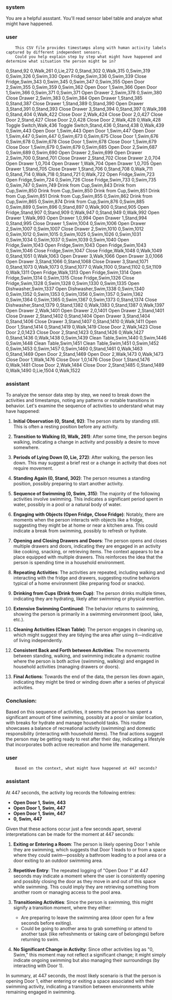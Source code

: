 ### system
You are a helpful assstant. You'll read sensor label table and analyze what might have happened.
### user

        This CSV file provides timestamps along with human activity labels captured by different independent sensors.
        Could you help explain step by step what might have happened and determine what situation the person might be in?
    
0,Stand,92
0,Walk,261
0,Lie,272
0,Stand,302
0,Walk,315
0,Swim,319
0,Swim,326
0,Swim,330
Open Fridge,Swim,336
0,Swim,339
Close Fridge,Swim,343
0,Swim,345
0,Swim,347
0,Swim,355
Open Door 2,Swim,355
0,Swim,359
0,Swim,362
Open Door 1,Swim,366
Open Door 1,Swim,366
0,Swim,371
0,Swim,371
Open Drawer 2,Swim,378
0,Swim,380
Close Drawer 2,Swim,383
0,Swim,384
Open Drawer 1,Stand,385
0,Stand,387
Close Drawer 1,Stand,389
0,Stand,390
Open Drawer 3,Stand,391
0,Stand,393
Close Drawer 3,Stand,394
0,Stand,397
0,Walk,398
0,Stand,404
0,Walk,422
Close Door 2,Walk,424
Close Door 2,0,427
Close Door 2,Stand,427
Close Door 2,0,428
Close Door 2,Walk,428
0,Walk,428
Toggle Switch,Walk,436
Toggle Switch,Stand,436
0,Stand,438
0,Walk,439
0,Swim,443
Open Door 1,Swim,443
Open Door 1,Swim,447
Open Door 1,Swim,447
0,Swim,447
0,Swim,673
0,Swim,675
Close Door 1,Swim,676
0,Swim,678
0,Swim,678
Close Door 1,Swim,678
Close Door 1,Swim,679
Close Door 1,Swim,679
0,Swim,679
0,Swim,685
Open Door 2,Swim,687
0,Swim,689
0,Swim,690
Open Drawer 2,Swim,699
Open Drawer 2,Swim,700
0,Stand,701
Close Drawer 2,Stand,702
Close Drawer 2,0,704
Open Drawer 1,0,704
Open Drawer 1,Walk,704
Open Drawer 1,0,705
Open Drawer 1,Stand,705
Close Drawer 1,Stand,706
0,Stand,708
0,Walk,711
0,Stand,714
0,Walk,718
0,Stand,721
0,Walk,722
Open Fridge,Swim,723
Open Fridge,Swim,724
0,Swim,726
Close Fridge,Swim,733
0,Swim,735
0,Swim,747
0,Swim,749
Drink from Cup,Swim,843
Drink from Cup,Swim,850
Drink from Cup,Swim,850
Drink from Cup,Swim,851
Drink from Cup,Swim,851
Drink from Cup,Swim,855
0,Swim,862
Drink from Cup,Swim,865
0,Swim,874
Drink from Cup,Swim,876
0,Swim,885
0,Swim,889
0,Swim,896
0,Stand,897
0,Walk,900
0,Stand,905
Open Fridge,Stand,907
0,Stand,909
0,Walk,947
0,Stand,949
0,Walk,992
Open Drawer 1,Walk,993
Open Drawer 1,0,994
Open Drawer 1,Stand,994
0,Stand,995
Close Drawer 1,Swim,1004
0,Swim,1006
Open Drawer 2,Swim,1007
0,Swim,1007
Close Drawer 2,Swim,1010
0,Swim,1012
0,Swim,1012
0,Swim,1015
0,Swim,1025
0,Swim,1026
0,Swim,1031
0,Swim,1034
0,Swim,1037
0,Swim,1039
0,Swim,1040
Open Fridge,Swim,1043
Open Fridge,Swim,1043
Open Fridge,Swim,1043
0,Swim,1046
Close Fridge,Swim,1047
Close Fridge,Walk,1048
0,Walk,1049
0,Stand,1051
0,Walk,1063
Open Drawer 3,Walk,1066
Open Drawer 3,0,1066
Open Drawer 3,Stand,1066
0,Stand,1068
Close Drawer 3,Stand,1071
0,Stand,1073
0,Walk,1073
0,Stand,1077
0,Walk,1100
0,Stand,1102
0,Sit,1109
0,Walk,1311
Open Fridge,Walk,1313
Open Fridge,Swim,1314
Open Fridge,Swim,1314
0,Swim,1315
Close Fridge,Swim,1326
Close Fridge,Swim,1328
0,Swim,1328
0,Swim,1330
0,Swim,1335
Open Dishwasher,Swim,1337
Open Dishwasher,Swim,1338
0,Swim,1340
0,Swim,1352
0,Swim,1353
0,Swim,1356
0,Swim,1357
0,Swim,1362
0,Swim,1364
0,Swim,1365
0,Swim,1367
0,Swim,1373
0,Stand,1374
Close Dishwasher,Stand,1379
0,Stand,1382
0,Walk,1383
0,Stand,1387
0,Walk,1397
Open Drawer 2,Walk,1401
Open Drawer 2,0,1401
Open Drawer 2,Stand,1401
Close Drawer 2,Stand,1402
0,Stand,1404
Open Drawer 3,Stand,1404
0,Stand,1406
Close Drawer 3,Stand,1407
0,Stand,1410
0,Walk,1411
Open Door 1,Stand,1414
0,Stand,1419
0,Walk,1419
Close Door 2,Walk,1423
Close Door 2,0,1423
Close Door 2,Stand,1423
0,Stand,1426
0,Walk,1427
0,Stand,1436
0,Walk,1438
0,Swim,1439
Clean Table,Swim,1440
0,Swim,1446
0,Swim,1448
Clean Table,Swim,1451
Clean Table,Swim,1451
0,Swim,1452
0,Swim,1453
0,Swim,1457
0,Swim,1460
0,Stand,1461
0,Walk,1463
0,Stand,1469
Open Door 2,Stand,1469
Open Door 2,Walk,1473
0,Walk,1473
Close Door 1,Walk,1476
Close Door 1,0,1476
Close Door 1,Stand,1476
0,Walk,1481
Close Door 2,Walk,1484
Close Door 2,Stand,1485
0,Stand,1489
0,Walk,1490
0,Lie,1504
0,Walk,1522

### assistant
To analyze the sensor data step by step, we need to break down the activities and timestamps, noting any patterns or notable transitions in behavior. Let's examine the sequence of activities to understand what may have happened:

1. **Initial Observation (0, Stand, 92)**: The person starts by standing still. This is often a resting position before any activity.

2. **Transition to Walking (0, Walk, 261)**: After some time, the person begins walking, indicating a change in activity and possibly a desire to move somewhere.

3. **Periods of Lying Down (0, Lie, 272)**: After walking, the person lies down. This may suggest a brief rest or a change in activity that does not require movement.

4. **Standing Again (0, Stand, 302)**: The person resumes a standing position, possibly preparing to start another activity.

5. **Sequence of Swimming (0, Swim, 315)**: The majority of the following activities involve swimming. This indicates a significant period spent in water, possibly in a pool or a natural body of water.

6. **Engaging with Objects (Open Fridge, Close Fridge)**: Notably, there are moments when the person interacts with objects like a fridge, suggesting they might be at home or near a kitchen area. This could indicate a break from swimming, possibly to refresh or hydrate.

7. **Opening and Closing Drawers and Doors**: The person opens and closes multiple drawers and doors, indicating they are engaged in an activity like cooking, snacking, or retrieving items. The context appears to be a place equipped with multiple drawers. This reinforces the idea that the person is spending time in a household environment.

8. **Repeating Activities**: The activities are repeated, including walking and interacting with the fridge and drawers, suggesting routine behaviors typical of a home environment (like preparing food or snacks).

9. **Drinking from Cups (Drink from Cup)**: The person drinks multiple times, indicating they are hydrating, likely after swimming or physical exertion.

10. **Extensive Swimming Continued**: The behavior returns to swimming, showing the person is primarily in a swimming environment (pool, lake, etc.).

11. **Cleaning Activities (Clean Table)**: The person engages in cleaning up, which might suggest they are tidying the area after using it—indicative of living independently.

12. **Consistent Back and Forth between Activities**: The movements between standing, walking, and swimming indicate a dynamic routine where the person is both active (swimming, walking) and engaged in household activities (managing drawers or doors).

13. **Final Actions**: Towards the end of the data, the person lies down again, indicating they might be tired or winding down after a series of physical activities.

### Conclusion:
Based on this sequence of activities, it seems the person has spent a significant amount of time swimming, possibly at a pool or similar location, with breaks for hydrate and manage household tasks. This routine showcases a balance of recreational activity (swimming) and domestic responsibility (interacting with household items). The final actions suggest the person may be getting ready to rest after their day, indicating a lifestyle that incorporates both active recreation and home life management.
### user

        Based on the context, what might have happened at 447 seconds?
    
### assistant
At 447 seconds, the activity log records the following entries:

- **Open Door 1, Swim, 443**
- **Open Door 1, Swim, 447**
- **Open Door 1, Swim, 447**
- **0, Swim, 447**

Given that these actions occur just a few seconds apart, several interpretations can be made for the moment at 447 seconds:

1. **Exiting or Entering a Room**: The person is likely opening Door 1 while they are swimming, which suggests that Door 1 leads to or from a space where they could swim—possibly a bathroom leading to a pool area or a door exiting to an outdoor swimming area.

2. **Repetitive Entry**: The repeated logging of "Open Door 1" at 447 seconds may indicate a moment where the user is consistently opening and possibly closing the door as they move in and out of this space while swimming. This could imply they are retrieving something from another room or managing access to the pool area.

3. **Transitioning Activities**: Since the person is swimming, this might signify a transition moment, where they either:
   - Are preparing to leave the swimming area (door open for a few seconds before exiting).
   - Could be going to another area to grab something or attend to another task (like refreshments or taking care of belongings) before returning to swim.

4. **No Significant Change in Activity**: Since other activities log as "0, Swim," this moment may not reflect a significant change; it might simply indicate ongoing swimming but also managing their surroundings (by interacting with Door 1).

In summary, at 447 seconds, the most likely scenario is that the person is opening Door 1, either entering or exiting a space associated with their swimming activity, indicating a transition between environments while remaining engaged in swimming.
